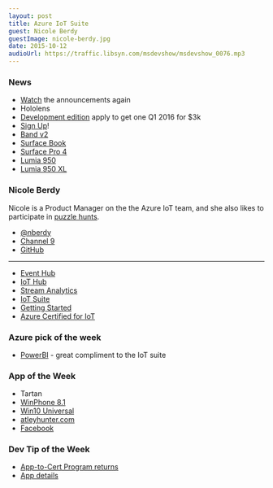 ```yaml
---
layout: post
title: Azure IoT Suite
guest: Nicole Berdy
guestImage: nicole-berdy.jpg
date: 2015-10-12
audioUrl: https://traffic.libsyn.com/msdevshow/msdevshow_0076.mp3
---
```


### News

 - [Watch](http://www.microsoft.com/october2015event/en-us/live-event) the announcements again
 - Hololens
  - [Development edition](http://www.microsoft.com/microsoft-hololens/en-us/development-edition) apply to get one Q1 2016 for $3k
  - [Sign Up](https://holotechinfo.com/)!
 - [Band v2](http://www.microsoft.com/microsoft-band/en-us/features)
 - [Surface Book](https://www.microsoft.com/surface/en-us/devices/surface-book)
 - [Surface Pro 4](https://www.microsoft.com/surface/en-us/devices/surface-pro-4)
 - [Lumia 950](http://www.microsoft.com/en-us/mobile/phone/lumia950/)
 - [Lumia 950 XL](http://www.microsoft.com/en-us/mobile/phone/lumia950-xl/)

### Nicole Berdy

Nicole is a Product Manager on the the Azure IoT team, and she also likes to participate in [puzzle hunts](https://en.wikipedia.org/wiki/Puzzlehunt).
 
 - [@nberdy](https://twitter.com/nberdy)
 - [Channel 9](https://channel9.msdn.com/Events/Speakers/nicole-berdy)
 - [GitHub](https://github.com/nberdy)

-----------------------------------------------

 - [Event Hub](https://azure.microsoft.com/en-us/services/event-hubs/)
 - [IoT Hub](https://azure.microsoft.com/en-us/services/iot-hub/)
 - [Stream Analytics](https://azure.microsoft.com/en-us/services/stream-analytics/)
 - [IoT Suite](https://azure.microsoft.com/en-us/solutions/iot/)
  - [Getting Started](http://www.microsoft.com/en-us/server-cloud/internet-of-things/getting-started.aspx)
 - [Azure Certified for IoT](https://azure.microsoft.com/en-us/marketplace/certified-iot-program/)

### Azure pick of the week
 - [PowerBI](https://powerbi.microsoft.com/en-us/) - great compliment to the IoT suite

### App of the Week
 - Tartan
  - [WinPhone 8.1](http://windowsphone.com/s?appid=e125b02e-2ac5-4756-a41d-d2e873cd6a76)
  - [Win10 Universal](https://www.microsoft.com/en-us/store/apps/tartan/9nblggh1p7rh)
  - [atleyhunter.com](http://www.atleyhunter.com/)
  - [Facebook](https://www.facebook.com/Tartan-864514450311873/timeline/)

### Dev Tip of the Week

 - [App-to-Cert Program returns](https://borntolearn.mslearn.net/b/weblog/archive/2015/09/29/apptocert-program-returns)
  - [App details](https://rewards.msdn.microsoft.com/Challenge/8930c9f1-2f41-4b59-9e67-acc404a3606f)